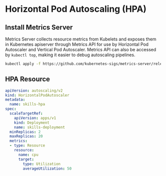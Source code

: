 # Horizontal Pod Autoscaling (HPA)
## Install Metrics Server
Metrics Server collects resource metrics from Kubelets and exposes them in Kubernetes apiserver through Metrics API for use by Horizontal Pod Autoscaler and Vertical Pod Autoscaler. Metrics API can also be accessed by ```kubectl top```, making it easier to debug autoscaling pipelines.
``` bash
kubectl apply -f https://github.com/kubernetes-sigs/metrics-server/releases/latest/download/components.yaml
```
## HPA Resource
``` yaml
apiVersion: autoscaling/v2
kind: HorizontalPodAutoscaler
metadata:
  name: skills-hpa
spec:
  scaleTargetRef:
    apiVersion: apps/v1
    kind: Deployment
    name: skills-deployment
  minReplicas: 2
  maxReplicas: 20
  metrics:
  - type: Resource
    resource:
      name: cpu
      target:
        type: Utilization
        averageUtilization: 50
```